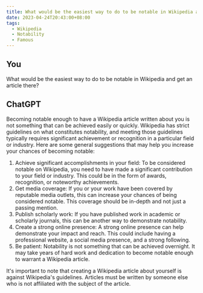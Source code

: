 ```yaml
---
title: What would be the easiest way to do to be notable in Wikipedia and get an article there?
date: 2023-04-24T20:43:00+08:00
tags:
  - Wikipedia
  - Notability
  - Famous
---
```

## You
What would be the easiest way to do to be notable in Wikipedia and get an article there?

## ChatGPT
Becoming notable enough to have a Wikipedia article written about you is not something that can be achieved easily or quickly. Wikipedia has strict guidelines on what constitutes notability, and meeting those guidelines typically requires significant achievement or recognition in a particular field or industry. Here are some general suggestions that may help you increase your chances of becoming notable:

1. Achieve significant accomplishments in your field: To be considered notable on Wikipedia, you need to have made a significant contribution to your field or industry. This could be in the form of awards, recognition, or noteworthy achievements.
2. Get media coverage: If you or your work have been covered by reputable media outlets, this can increase your chances of being considered notable. This coverage should be in-depth and not just a passing mention.
3. Publish scholarly work: If you have published work in academic or scholarly journals, this can be another way to demonstrate notability.
4. Create a strong online presence: A strong online presence can help demonstrate your impact and reach. This could include having a professional website, a social media presence, and a strong following.
5. Be patient: Notability is not something that can be achieved overnight. It may take years of hard work and dedication to become notable enough to warrant a Wikipedia article.

It's important to note that creating a Wikipedia article about yourself is against Wikipedia's guidelines. Articles must be written by someone else who is not affiliated with the subject of the article.